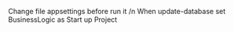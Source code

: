 Change file appsettings before run it
/n When update-database set BusinessLogic as Start up Project
